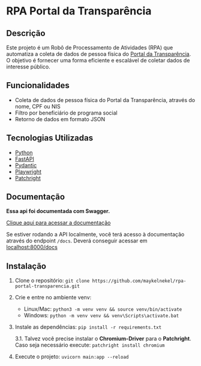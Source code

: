 # RPA Portal da Transparência

## Descrição

Este projeto é um Robô de Processamento de Atividades (RPA) que automatiza a coleta de dados de pessoa física do [Portal da Transparência](https://portaldatransparencia.gov.br/pessoa/visao-geral). O objetivo é fornecer uma forma eficiente e escalável de coletar dados de interesse público.

## Funcionalidades

- Coleta de dados de pessoa física do Portal da Transparência, através do nome, CPF ou NIS
- Filtro por beneficiário de programa social
- Retorno de dados em formato JSON

## Tecnologias Utilizadas

- [Python](https://www.python.org/)
- [FastAPI](https://fastapi.tiangolo.com/)
- [Pydantic](https://pydantic.dev/)
- [Playwright](https://playwright.dev/)
- [Patchright](https://pypi.org/project/patchright/)

## Documentação

**Essa api foi documentada com Swagger.**

[Clique aqui para acessar a documentação](https://rpa-portal-transparencia.onrender.com/docs)

Se estiver rodando a API localmente, você terá acesso à documentação através do endpoint `/docs`. Deverá conseguir acessar em [localhost:8000/docs](localhost:8000/docs)

## Instalação

1. Clone o repositório: `git clone https://github.com/maykelnekel/rpa-portal-transparencia.git`

2. Crie e entre no ambiente venv:

   - Linux/Mac: `python3 -m venv venv && source venv/bin/activate`
   - Windows: `python -m venv venv && venv\Scripts\activate.bat`

3. Instale as dependências: `pip install -r requirements.txt`

   3.1. Talvez você precise instalar o **Chromium-Driver** para o **Patchright**. Caso seja necessário execute: `patchright install chromium`

4. Execute o projeto: `uvicorn main:app --reload`
